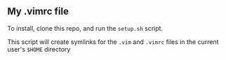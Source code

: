 My .vimrc file
---


To install, clone this repo, and run the `setup.sh` script.

This script will create symlinks for the `.vim` and `.vimrc` files in the current user's `$HOME` directory
